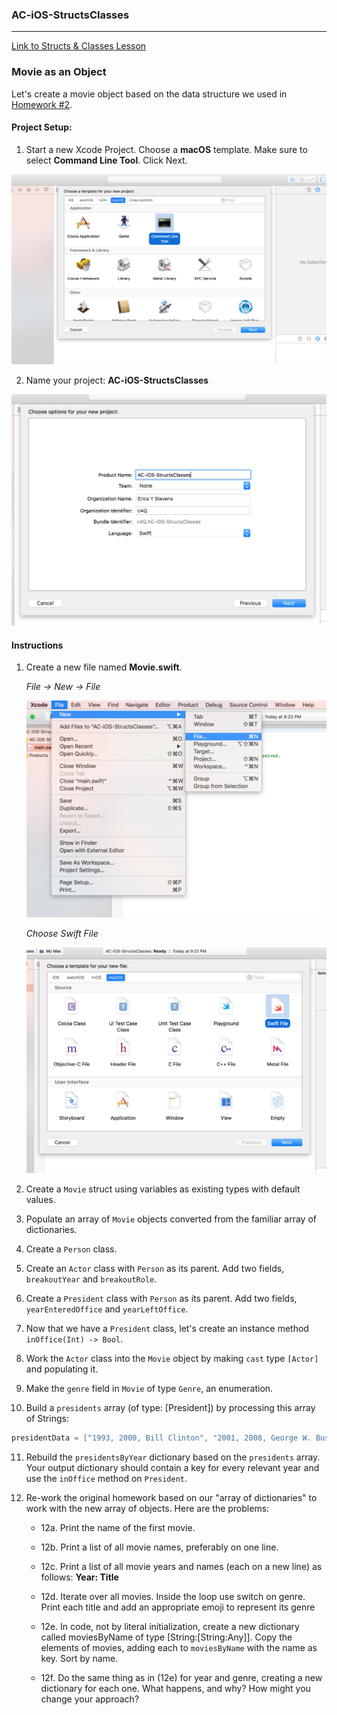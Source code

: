 ### AC-iOS-StructsClasses

---

[Link to Structs & Classes Lesson](https://github.com/C4Q/AC3.2/blob/master/lessons/unit1/structs-and-classes/README.md)

### Movie as an Object

Let's create a movie object based on the data structure we used in [Homework #2](https://github.com/C4Q/AC3.2/blob/master/homework/week-2-homework.playground/Contents.swift). 

#### Project Setup:

1. Start a new Xcode Project.
 Choose a **macOS** template.
 Make sure to select **Command Line Tool**. Click Next.
 
 ![alt text](https://github.com/C4Q/AC-iOS-StructsClasses/blob/solution/images/Screeshot_Command%20Line%20Mac%20Project.png)

2. Name your project: **AC-iOS-StructsClasses**

 ![alt text](https://github.com/C4Q/AC-iOS-StructsClasses/blob/solution/images/Screenshot_Naming%20a%20Project.png)

#### Instructions


1. Create a new file named **Movie.swift**. 

	*File -> New -> File*

	![alt text](https://github.com/C4Q/AC-iOS-StructsClasses/blob/solution/images/Screenshot_File%20New%20File.png)

	*Choose Swift File*

	![alt text](https://github.com/C4Q/AC-iOS-StructsClasses/blob/solution/images/Screenshot_Choose%20Swift%20Source%20File.png)

2. Create a `Movie` struct using variables as existing types with default values.
3. Populate an array of `Movie` objects converted from the familiar array of dictionaries.
4. Create a `Person` class.
5. Create an `Actor` class with `Person` as its parent. Add two fields, `breakoutYear` and  `breakoutRole`. 
6. Create a `President` class with `Person` as its parent. Add two fields, `yearEnteredOffice` and `yearLeftOffice`.
7. Now that we have a `President` class, let's create an instance method `inOffice(Int) -> Bool`.
8. Work the `Actor` class into the `Movie` object by making `cast` type `[Actor]` and populating it.
9. Make the `genre` field in `Movie` of type `Genre`, an enumeration.
10. Build a `presidents` array (of type: [President]) by processing this array of Strings:

```swift
presidentData = ["1993, 2000, Bill Clinton", "2001, 2008, George W. Bush", "2009, 2016, Barack Obama"]
```

11. Rebuild the `presidentsByYear` dictionary based on the `presidents` array. Your output dictionary should contain a key for every relevant year and use the `inOffice` method on `President`.
12. Re-work the original homework based on our "array of dictionaries" to work with the new array of objects. Here are the problems:

	* 12a. Print the name of the first movie.

	* 12b. Print a list of all movie names, preferably on one line.

	* 12c. Print a list of all movie years and names (each on a new line) as follows: **Year: Title**

	* 12d. Iterate over all movies. Inside the loop use switch on genre. Print each title and add an appropriate emoji to represent its genre

	* 12e. In code, not by literal initialization, create a new dictionary called moviesByName of type [String:[String:Any]]. Copy the elements of movies, adding each to `moviesByName` with the name as key. Sort by name.

	* 12f. Do the same thing as in (12e) for year and genre, creating a new dictionary for each one. What happens, and why? How might you change your approach?

